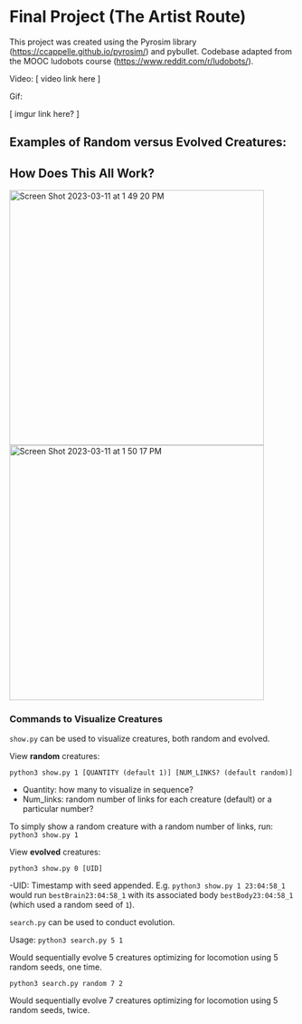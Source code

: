 # Final Project (The Artist Route) 

This project was created using the Pyrosim library (https://ccappelle.github.io/pyrosim/) and pybullet. Codebase adapted from the MOOC ludobots course (https://www.reddit.com/r/ludobots/).

Video:
[ video link here ]

Gif: 

[ imgur link here? ]

## Examples of Random versus Evolved Creatures: 

## How Does This All Work?
<img width="450" alt="Screen Shot 2023-03-11 at 1 49 20 PM" src="https://user-images.githubusercontent.com/13933221/224508701-1c2b1a76-7085-4fe2-a8ad-d766b2d3b1c9.png">

<img width="450" alt="Screen Shot 2023-03-11 at 1 50 17 PM" src="https://user-images.githubusercontent.com/13933221/224508746-cf853f46-97bb-4342-be1b-68d899b499fd.png">

### Commands to Visualize Creatures 

```show.py``` can be used to visualize creatures, both random and evolved.

View **random** creatures:

```python3 show.py 1 [QUANTITY (default 1)] [NUM_LINKS? (default random)]```

- Quantity: how many to visualize in sequence?
- Num_links: random number of links for each creature (default) or a particular number?

To simply show a random creature with a random number of links, run:
```python3 show.py 1```

View **evolved** creatures:

```python3 show.py 0 [UID]```

-UID: Timestamp with seed appended. E.g. ```python3 show.py 1 23:04:58_1``` would run ```bestBrain23:04:58_1``` with its associated body ```bestBody23:04:58_1``` (which used a random seed of ```1```).

```search.py``` can be used to conduct evolution. 

Usage:
```python3 search.py 5 1```

Would sequentially evolve 5 creatures optimizing for locomotion using 5 random seeds, one time. 

```python3 search.py random 7 2```

Would sequentially evolve 7 creatures optimizing for locomotion using 5 random seeds, twice. 










